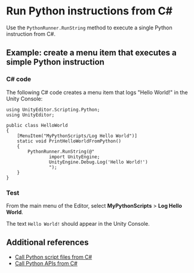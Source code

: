 # Run Python instructions from C#

Use the `PythonRunner.RunString` method to execute a single Python instruction from C#.

## Example: create a menu item that executes a simple Python instruction

### C# code

The following C# code creates a menu item that logs "Hello World!" in the Unity Console:

```
using UnityEditor.Scripting.Python;
using UnityEditor;

public class HelloWorld
{
    [MenuItem("MyPythonScripts/Log Hello World")]
    static void PrintHelloWorldFromPython()
    {
        PythonRunner.RunString(@"
                import UnityEngine;
                UnityEngine.Debug.Log('Hello World!')
                ");
    }
}
```

### Test

From the main menu of the Editor, select **MyPythonScripts** > **Log Hello World**.

The text `Hello World!` should appear in the Unity Console.

## Additional references

* [Call Python script files from C#](csharp-run-file.md)
* [Call Python APIs from C#](csharp-advanced.md)
